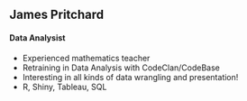 <h2>James Pritchard</h2>
<h4>Data Analysist</h4>

- Experienced mathematics teacher
- Retraining in Data Analysis with CodeClan/CodeBase
- Interesting in all kinds of data wrangling and presentation!
- R, Shiny, Tableau, SQL
<!---
j-pritchard/j-pritchard is a ✨ special ✨ repository because its `README.md` (this file) appears on your GitHub profile.
You can click the Preview link to take a look at your changes.
--->
